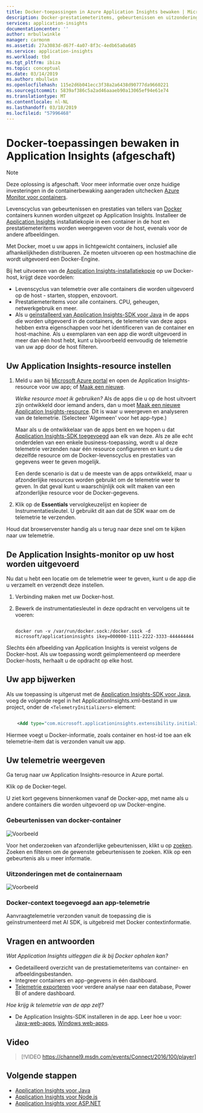 ```yaml
---
title: Docker-toepassingen in Azure Application Insights bewaken | Microsoft Docs
description: Docker-prestatiemeteritems, gebeurtenissen en uitzonderingen kunnen worden weergegeven op de Application Insights, samen met de telemetrie van de apps in containers.
services: application-insights
documentationcenter: ''
author: mrbullwinkle
manager: carmonm
ms.assetid: 27a3083d-d67f-4a07-8f3c-4edb65a0a685
ms.service: application-insights
ms.workload: tbd
ms.tgt_pltfrm: ibiza
ms.topic: conceptual
ms.date: 03/14/2019
ms.author: mbullwin
ms.openlocfilehash: 115e2d6b041ecc3f38a2a6438d90777da9660221
ms.sourcegitcommit: 5839af386c5a2ad46aaaeb90a13065ef94e61e74
ms.translationtype: MT
ms.contentlocale: nl-NL
ms.lasthandoff: 03/18/2019
ms.locfileid: "57996468"
---
```

# <a name="monitor-docker-applications-in-application-insights-deprecated"></a>Docker-toepassingen bewaken in Application Insights (afgeschaft)

> [!NOTE]
> Deze oplossing is afgeschaft. Voor meer informatie over onze huidige investeringen in de containerbewaking aangeraden uitchecken [Azure Monitor voor containers](https://docs.microsoft.com/azure/azure-monitor/insights/container-insights-overview).

Levenscyclus van gebeurtenissen en prestaties van tellers van [Docker](https://www.docker.com/) containers kunnen worden uitgezet op Application Insights. Installeer de [Application Insights](https://hub.docker.com/r/microsoft/applicationinsights/) installatiekopie in een container in de host en prestatiemeteritems worden weergegeven voor de host, evenals voor de andere afbeeldingen.

Met Docker, moet u uw apps in lichtgewicht containers, inclusief alle afhankelijkheden distribueren. Ze moeten uitvoeren op een hostmachine die wordt uitgevoerd een Docker-Engine.

Bij het uitvoeren van de [Application Insights-installatiekopie](https://hub.docker.com/r/microsoft/applicationinsights/) op uw Docker-host, krijgt deze voordelen:

* Levenscyclus van telemetrie over alle containers die worden uitgevoerd op de host - starten, stoppen, enzovoort.
* Prestatiemeteritems voor alle containers. CPU, geheugen, netwerkgebruik en meer.
* Als u [geïnstalleerd van Application Insights-SDK voor Java](../../azure-monitor/app/java-get-started.md) in de apps die worden uitgevoerd in de containers, de telemetrie van deze apps hebben extra eigenschappen voor het identificeren van de container en host-machine. Als u exemplaren van een app die wordt uitgevoerd in meer dan één host hebt, kunt u bijvoorbeeld eenvoudig de telemetrie van uw app door de host filteren.

## <a name="set-up-your-application-insights-resource"></a>Uw Application Insights-resource instellen

1. Meld u aan bij [Microsoft Azure portal](https://azure.com) en open de Application Insights-resource voor uw app; of [Maak een nieuwe](../../azure-monitor/app/create-new-resource.md ). 
   
    *Welke resource moet ik gebruiken?* Als de apps die u op de host uitvoert zijn ontwikkeld door iemand anders, dan u moet [Maak een nieuwe Application Insights-resource](../../azure-monitor/app/create-new-resource.md ). Dit is waar u weergeven en analyseren van de telemetrie. (Selecteer 'Algemeen' voor het app-type.)
   
    Maar als u de ontwikkelaar van de apps bent en we hopen u dat [Application Insights-SDK toegevoegd](../../azure-monitor/app/java-get-started.md) aan elk van deze. Als ze alle echt onderdelen van een enkele business-toepassing, wordt u al deze telemetrie verzenden naar één resource configureren en kunt u die dezelfde resource om de Docker-levenscyclus en prestaties van gegevens weer te geven mogelijk. 
   
    Een derde scenario is dat u de meeste van de apps ontwikkeld, maar u afzonderlijke resources worden gebruikt om de telemetrie weer te geven. In dat geval kunt u waarschijnlijk ook wilt maken van een afzonderlijke resource voor de Docker-gegevens.

2. Klik op de **Essentials** vervolgkeuzelijst en kopieer de Instrumentatiesleutel. U gebruikt dit aan dat de SDK waar om de telemetrie te verzenden.

Houd dat browservenster handig als u terug naar deze snel om te kijken naar uw telemetrie.

## <a name="run-the-application-insights-monitor-on-your-host"></a>De Application Insights-monitor op uw host worden uitgevoerd

Nu dat u hebt een locatie om de telemetrie weer te geven, kunt u de app die u verzamelt en verzendt deze instellen.

1. Verbinding maken met uw Docker-host.
2. Bewerk de instrumentatiesleutel in deze opdracht en vervolgens uit te voeren:
   
   ```
   
   docker run -v /var/run/docker.sock:/docker.sock -d microsoft/applicationinsights ikey=000000-1111-2222-3333-444444444
   ```

Slechts één afbeelding van Application Insights is vereist volgens de Docker-host. Als uw toepassing wordt geïmplementeerd op meerdere Docker-hosts, herhaalt u de opdracht op elke host.

## <a name="update-your-app"></a>Uw app bijwerken
Als uw toepassing is uitgerust met de [Application Insights-SDK voor Java](../../azure-monitor/app/java-get-started.md), voeg de volgende regel in het ApplicationInsights.xml-bestand in uw project, onder de `<TelemetryInitializers>` element:

```xml

    <Add type="com.microsoft.applicationinsights.extensibility.initializer.docker.DockerContextInitializer"/> 
```

Hiermee voegt u Docker-informatie, zoals container en host-id toe aan elk telemetrie-item dat is verzonden vanuit uw app.

## <a name="view-your-telemetry"></a>Uw telemetrie weergeven
Ga terug naar uw Application Insights-resource in Azure portal.

Klik op de Docker-tegel.

U ziet kort gegevens binnenkomen vanaf de Docker-app, met name als u andere containers die worden uitgevoerd op uw Docker-engine.

### <a name="docker-container-events"></a>Gebeurtenissen van docker-container
![Voorbeeld](./media/docker/13.png)

Voor het onderzoeken van afzonderlijke gebeurtenissen, klikt u op [zoeken](../../azure-monitor/app/diagnostic-search.md). Zoeken en filteren om de gewenste gebeurtenissen te zoeken. Klik op een gebeurtenis als u meer informatie.

### <a name="exceptions-by-container-name"></a>Uitzonderingen met de containernaam
![Voorbeeld](./media/docker/14.png)

### <a name="docker-context-added-to-app-telemetry"></a>Docker-context toegevoegd aan app-telemetrie
Aanvraagtelemetrie verzonden vanuit de toepassing die is geïnstrumenteerd met AI SDK, is uitgebreid met Docker contextinformatie.

## <a name="q--a"></a>Vragen en antwoorden
*Wat Application Insights uitleggen die ik bij Docker ophalen kan?*

* Gedetailleerd overzicht van de prestatiemeteritems van container- en afbeeldingsbestanden.
* Integreer containers en app-gegevens in één dashboard.
* [Telemetrie exporteren](export-telemetry.md) voor verdere analyse naar een database, Power BI of andere dashboard.

*Hoe krijg ik telemetrie van de app zelf?*

* De Application Insights-SDK installeren in de app. Leer hoe u voor: [Java-web-apps](../../azure-monitor/app/java-get-started.md), [Windows web-apps](../../azure-monitor/app/asp-net.md).

## <a name="video"></a>Video

> [!VIDEO https://channel9.msdn.com/events/Connect/2016/100/player]

## <a name="next-steps"></a>Volgende stappen

* [Application Insights voor Java](../../azure-monitor/app/java-get-started.md)
* [Application Insights voor Node.js](../../azure-monitor/app/nodejs.md)
* [Application Insights voor ASP.NET](../../azure-monitor/app/asp-net.md)

